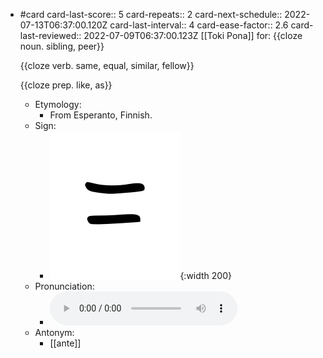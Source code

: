 - #card
  card-last-score:: 5
  card-repeats:: 2
  card-next-schedule:: 2022-07-13T06:37:00.120Z
  card-last-interval:: 4
  card-ease-factor:: 2.6
  card-last-reviewed:: 2022-07-09T06:37:00.123Z
  [[Toki Pona]] for:
  {{cloze noun. sibling, peer}}
  
  {{cloze verb. same, equal, similar, fellow}}
  
  {{cloze prep. like, as}}
	- Etymology:
		- From Esperanto, Finnish.
	- Sign:
		- ![Sama_-_sitelen_pona_in_Sonja_Lang's_handwriting.svg](../assets/Sama_-_sitelen_pona_in_Sonja_Lang's_handwriting_1657538941524_0.svg){:width 200}
	- Pronunciation:
		- ![](../assets/Toki_Pona_-_jan_Lakuse_-_sama_(1)_1657401792048_0.ogg)
	- Antonym:
		- [[ante]]